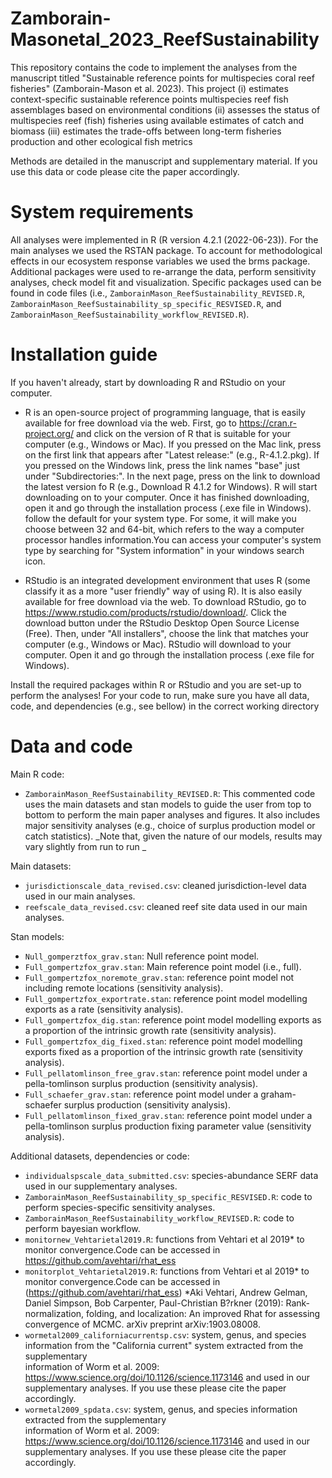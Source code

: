 # Zamborain-Masonetal_2023_ReefSustainability
This repository contains the code to implement the analyses from the manuscript titled "Sustainable reference points for multispecies coral reef fisheries" (Zamborain-Mason et al. 2023).
This project 
(i) estimates context-specific sustainable reference points multispecies reef fish assemblages based on environmental conditions 
(ii) assesses the status of multispecies reef (fish) fisheries using available estimates of catch and biomass
(iii) estimates the trade-offs between long-term fisheries production and other ecological fish metrics 

Methods are detailed in the manuscript and supplementary material.
If you use this data or code please cite the paper accordingly. 

# System requirements
All analyses were implemented in R (R version 4.2.1 (2022-06-23)). For the main analyses we used the RSTAN package. To account for methodological effects in our ecosystem response variables we used the brms package. Additional packages were used to re-arrange the data, perform sensitivity analyses, check model fit and visualization. Specific packages used can be found in code files (i.e.,  `ZamborainMason_ReefSustainability_REVISED.R`, `ZamborainMason_ReefSustainability_sp_specific_RESVISED.R`, and `ZamborainMason_ReefSustainability_workflow_REVISED.R`).

# Installation guide
If you haven't already, start by downloading R and RStudio on your computer. 

  - R is an open-source project of programming language, that is easily available for free download via the web. 
First, go to https://cran.r-project.org/ and click on the version of R that is suitable for your computer (e.g., Windows or Mac). 
If you pressed on the Mac link, press on the first link that appears after "Latest release:" (e.g., R-4.1.2.pkg). 
If you pressed on the Windows link, press the link names "base" just under "Subdirectories:". In the next page, press on the link to download the latest version fo R (e.g., Download R 4.1.2 for Windows). 
R will start downloading on to your computer.  Once it has finished downloading, open it and go through the installation process (.exe file in Windows). follow the default for your system type. For some, it will make you choose between 32 and 64-bit, which refers to the way a computer processor handles information.You can access your computer's system type by searching for "System information" in your windows search icon. 

  - RStudio is an integrated development environment that uses R (some classify it as a more "user friendly" way of using R). It is also easily available for free download via the web. 
To download RStudio, go to https://www.rstudio.com/products/rstudio/download/. Click the download button under the RStudio Desktop Open Source License (Free). Then, under "All installers", choose the link that matches your computer (e.g., Windows or Mac). 
RStudio will download to your computer. Open it and go through the installation process (.exe file for Windows). 

Install the required packages within R or RStudio and you are set-up to perform the analyses! For your code to run, make sure you have all data, code, and dependencies (e.g., see bellow) in the correct working directory

# Data and code
Main R code:
  - `ZamborainMason_ReefSustainability_REVISED.R`: This commented code uses the main datasets and stan models to guide the user from top to bottom to perform the 
    main paper analyses and figures. It also includes major sensitivity analyses (e.g., choice of surplus production model or catch statistics).
    _Note that, given the nature of our models, results may vary slightly from run to run _
  
Main datasets:
  - `jurisdictionscale_data_revised.csv`: cleaned jurisdiction-level data used in our main analyses.
  - `reefscale_data_revised.csv`: cleaned reef site data used in our main analyses.

Stan models: 
  - `Null_gomperztfox_grav.stan`: Null reference point model.
  - `Full_gompertzfox_grav.stan`: Main reference point model (i.e., full).
  - `Full_gompertzfox_noremote_grav.stan`: reference point model not including remote locations (sensitivity analysis).
  - `Full_gompertzfox_exportrate.stan`: reference point model modelling exports as a rate (sensitivity analysis).
  - `Full_gompertzfox_dig.stan`: reference point model modelling exports as a proportion of the intrinsic growth rate (sensitivity analysis).
  - `Full_gompertzfox_dig_fixed.stan`: reference point model modelling exports fixed as a proportion of the intrinsic growth rate (sensitivity analysis).
  - `Full_pellatomlinson_free_grav.stan`: reference point model under a pella-tomlinson surplus production  (sensitivity analysis).
  - `Full_schaefer_grav.stan`: reference point model under a graham-schaefer surplus production  (sensitivity analysis).
  - `Full_pellatomlinson_fixed_grav.stan`: reference point model under a pella-tomlinson surplus production fixing parameter value (sensitivity analysis).

Additional datasets, dependencies or code: 
  - `individualspscale_data_submitted.csv`: species-abundance SERF data used in our supplementary analyses.
  -  `ZamborainMason_ReefSustainability_sp_specific_RESVISED.R`: code to perform species-specific sensitivity analyses.
  - `ZamborainMason_ReefSustainability_workflow_REVISED.R`: code to perform bayesian workflow.
  - `monitornew_Vehtarietal2019.R`: functions from Vehtari et al 2019* to monitor convergence.Code can be accessed in https://github.com/avehtari/rhat_ess
  - `monitorplot_Vehtarietal2019.R`: functions from Vehtari et al 2019* to monitor convergence.Code can be accessed in (https://github.com/avehtari/rhat_ess)
     *Aki Vehtari, Andrew Gelman, Daniel Simpson, Bob Carpenter, Paul-Christian B?rkner (2019): Rank-normalization, folding, and localization: An improved               Rhat for assessing convergence of MCMC. arXiv preprint arXiv:1903.08008.
  - `wormetal2009_californiacurrentsp.csv`: system, genus, and species information from the "California current" system extracted from the supplementary  
     information of  Worm et al. 2009: https://www.science.org/doi/10.1126/science.1173146 and used in our supplementary analyses. If you use these please 
     cite the paper accordingly. 
  - `wormetal2009_spdata.csv`: system, genus, and species information extracted from the supplementary  
     information of  Worm et al. 2009: https://www.science.org/doi/10.1126/science.1173146 and used in our supplementary analyses. If you use these please 
     cite the paper accordingly. 


